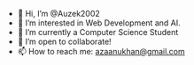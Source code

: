 - 👋 Hi, I’m @Auzek2002
- 👀 I’m interested in Web Development and AI. 
- 🌱 I’m currently a Computer Science Student
- 💞️ I’m open to collaborate!
- 📫 How to reach me: azaanukhan@gmail.com

<!---
Auzek2002/Auzek2002 is a ✨ special ✨ repository because its `README.md` (this file) appears on your GitHub profile.
You can click the Preview link to take a look at your changes.
--->
